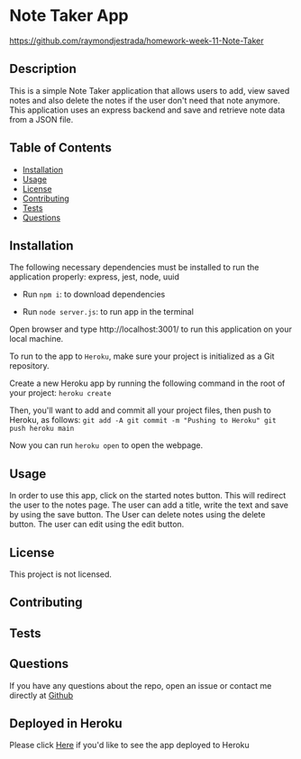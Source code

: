 # Note Taker App

https://github.com/raymondjestrada/homework-week-11-Note-Taker

## Description
This is a simple Note Taker application that allows users to add, view saved notes and also delete the notes if the user don't need that note anymore. This application uses an express backend and save and retrieve note data from a JSON file.

## Table of Contents 
* [Installation](#installation)
* [Usage](#usage)
* [License](#license)
* [Contributing](#contributing)
* [Tests](#tests)
* [Questions](#questions)
## Installation
The following necessary dependencies must be installed to run the application properly: express, jest, node, uuid

- Run `npm i`: to download dependencies

- Run `node server.js`: to run app in the terminal

Open browser and type http://localhost:3001/ to run this application on your local machine.

To run to the app to `Heroku`, make sure your project is initialized as a Git repository.

Create a new Heroku app by running the following command in the root of your project: `heroku create`

Then, you'll want to add and commit all your project files, then push to Heroku, as follows:
`git add -A
git commit -m "Pushing to Heroku"
git push heroku main`

Now you can run `heroku open` to open the webpage.

## Usage
In order to use this app, click on the started notes button. This will redirect the user to the notes page. The user can add a title, write the text and save by using the save button. The User can delete notes using the delete button. The user can edit using the edit button. 

## License
This project is not licensed. 

## Contributing

## Tests

## Questions
If you have any questions about the repo, open an issue or contact me directly at [Github](https://github.com/raymondjestrada)

## Deployed in Heroku
Please click [Here](https://still-sands-66677.herokuapp.com/) if you'd like to see the app deployed to Heroku
